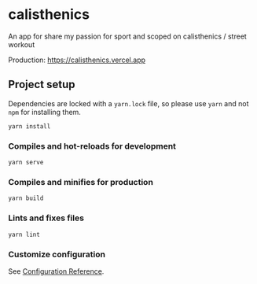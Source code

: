 # calisthenics

An app for share my passion for sport and scoped on calisthenics / street workout

Production: <https://calisthenics.vercel.app>

## Project setup

Dependencies are locked with a `yarn.lock` file, so please use `yarn` and not
`npm` for installing them.

```
yarn install
```

### Compiles and hot-reloads for development

```
yarn serve
```

### Compiles and minifies for production

```
yarn build
```

### Lints and fixes files

```
yarn lint
```

### Customize configuration

See [Configuration Reference](https://cli.vuejs.org/config/).
